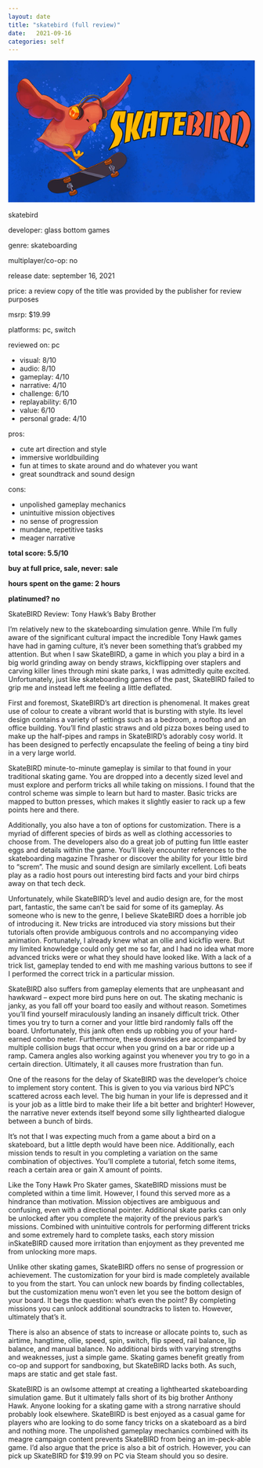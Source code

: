 ```yaml
---
layout: date
title: "skatebird (full review)"
date:   2021-09-16
categories: self
---
```


![mos](/assets/img/skatebird.jpg)

skatebird

developer: glass bottom games

genre: skateboarding

multiplayer/co-op: no

release date: september 16, 2021

price: a review copy of the title was provided by the publisher for review purposes

msrp: $19.99

platforms: pc, switch

reviewed on: pc

- visual: 8/10
- audio: 8/10
- gameplay: 4/10
- narrative: 4/10
- challenge: 6/10
- replayability: 6/10
- value: 6/10
- personal grade: 4/10

pros:
- cute art direction and style
- immersive worldbuilding
- fun at times to skate around and do whatever you want
- great soundtrack and sound design


cons:
- unpolished gameplay mechanics
- unintuitive mission objectives
- no sense of progression
- mundane, repetitive tasks
- meager narrative


**total score: 5.5/10**

**buy at full price, sale, never: sale**

**hours spent on the game: 2 hours**

**platinumed? no**

SkateBIRD Review: Tony Hawk’s Baby Brother

I’m relatively new to the skateboarding simulation genre. While I’m fully aware of the significant cultural impact the incredible Tony Hawk games have had in gaming culture, it’s never been something that’s grabbed my attention. But when I saw SkateBIRD, a game in which you play a bird in a big world grinding away on bendy straws, kickflipping over staplers and carving killer lines through mini skate parks, I was admittedly quite excited. Unfortunately, just like skateboarding games of the past, SkateBIRD failed to grip me and instead left me feeling a little deflated.

First and foremost, SkateBIRD’s art direction is phenomenal. It makes great use of colour to create a vibrant world that is bursting with style. Its level design contains a variety of settings such as a bedroom, a rooftop and an office building. You’ll find plastic straws and old pizza boxes being used to make up the half-pipes and ramps in SkateBIRD’s adorably cosy world. It has been designed to perfectly encapsulate the feeling of being a tiny bird in a very large world.

SkateBIRD minute-to-minute gameplay is similar to that found in your traditional skating game. You are dropped into a decently sized level and must explore and perform tricks all while taking on missions. I found that the control scheme was simple to learn but hard to master. Basic tricks are mapped to button presses, which makes it slightly easier to rack up a few points here and there.

Additionally, you also have a ton of options for customization. There is a myriad of different species of birds as well as clothing accessories to choose from. The developers also do a great job of putting fun little easter eggs and details within the game. You’ll likely encounter references to the skateboarding magazine Thrasher or discover the ability for your little bird to “screm”. The music and sound design are similarly excellent. Lofi beats play as a radio host pours out interesting bird facts and your bird chirps away on that tech deck.

Unfortunately, while SkateBIRD’s level and audio design are, for the most part, fantastic, the same can’t be said for some of its gameplay. As someone who is new to the genre, I believe SkateBIRD does a horrible job of introducing it. New tricks are introduced via story missions but their tutorials often provide ambiguous controls and no accompanying video animation. Fortunately, I already knew what an ollie and kickflip were. But my limited knowledge could only get me so far, and I had no idea what more advanced tricks were or what they should have looked like. With a lack of a trick list, gameplay tended to end with me mashing various buttons to see if I performed the correct trick in a particular mission.

SkateBIRD also suffers from gameplay elements that are unpheasant and hawkward – expect more bird puns here on out. The skating mechanic is janky, as you fall off your board too easily and without reason. Sometimes you’ll find yourself miraculously landing an insanely difficult trick. Other times you try to turn a corner and your little bird randomly falls off the board. Unfortunately, this jank often ends up robbing you of your hard-earned combo meter. Furthermore, these downsides are accompanied by multiple collision bugs that occur when you grind on a bar or ride up a ramp. Camera angles also working against you whenever you try to go in a certain direction. Ultimately, it all causes more frustration than fun.

One of the reasons for the delay of SkateBIRD was the developer’s choice to implement story content. This is given to you via various bird NPC’s scattered across each level. The big human in your life is depressed and it is your job as a little bird to make their life a bit better and brighter! However, the narrative never extends itself beyond some silly lighthearted dialogue between a bunch of birds.

It’s not that I was expecting much from a game about a bird on a skateboard, but a little depth would have been nice. Additionally, each mission tends to result in you completing a variation on the same combination of objectives. You’ll complete a tutorial, fetch some items, reach a certain area or gain X amount of points.

Like the Tony Hawk Pro Skater games, SkateBIRD missions must be completed within a time limit. However, I found this served more as a hindrance than motivation. Mission objectives are ambiguous and confusing, even with a directional pointer. Additional skate parks can only be unlocked after you complete the majority of the previous park’s missions. Combined with unintuitive controls for performing different tricks and some extremely hard to complete tasks, each story mission inSkateBIRD caused more irritation than enjoyment as they prevented me from unlocking more maps.

Unlike other skating games, SkateBIRD offers no sense of progression or achievement. The customization for your bird is made completely available to you from the start. You can unlock new boards by finding collectables, but the customization menu won’t even let you see the bottom design of your board. It begs the question: what’s even the point? By completing missions you can unlock additional soundtracks to listen to. However, ultimately that’s it.

There is also an absence of stats to increase or allocate points to, such as airtime, hangtime, ollie, speed, spin, switch, flip speed, rail balance, lip balance, and manual balance. No additional birds with varying strengths and weaknesses, just a simple game. Skating games benefit greatly from co-op and support for sandboxing, but SkateBIRD lacks both. As such, maps are static and get stale fast.

SkateBIRD is an owlsome attempt at creating a lighthearted skateboarding simulation game. But it ultimately falls short of its big brother Anthony Hawk. Anyone looking for a skating game with a strong narrative should probably look elsewhere. SkateBIRD is best enjoyed as a casual game for players who are looking to do some fancy tricks on a skateboard as a bird and nothing more. The unpolished gameplay mechanics combined with its meagre campaign content prevents SkateBIRD from being an im-peck-able game. I’d also argue that the price is also a bit of ostrich. However, you can pick up SkateBIRD for $19.99 on PC via Steam should you so desire.